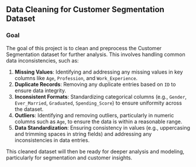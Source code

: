 ## Data Cleaning for Customer Segmentation Dataset

### Goal
The goal of this project is to clean and preprocess the Customer Segmentation dataset for further analysis. This involves handling common data inconsistencies, such as:

1. **Missing Values**: Identifying and addressing any missing values in key columns like `Age`, `Profession`, and `Work_Experience`.
2. **Duplicate Records**: Removing any duplicate entries based on `ID` to ensure data integrity.
3. **Inconsistent Formats**: Standardizing categorical columns (e.g., `Gender`, `Ever_Married`, `Graduated`, `Spending_Score`) to ensure uniformity across the dataset.
4. **Outliers**: Identifying and removing outliers, particularly in numeric columns such as `Age`, to ensure the data is within a reasonable range.
5. **Data Standardization**: Ensuring consistency in values (e.g., uppercasing and trimming spaces in string fields) and addressing any inconsistencies in data entries.

This cleaned dataset will then be ready for deeper analysis and modeling, particularly for segmentation and customer insights.
